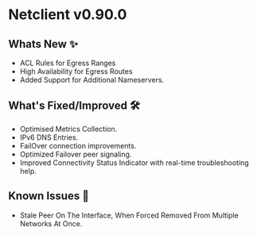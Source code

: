 # Netclient v0.90.0

## Whats New ✨
- ACL Rules for Egress Ranges
- High Availability for Egress Routes
- Added Support for Additional Nameservers.

## What's Fixed/Improved 🛠
- Optimised Metrics Collection.
- IPv6 DNS Entries.
- FailOver connection improvements.
- Optimized Failover peer signaling.
- Improved Connectivity Status Indicator with real-time troubleshooting help.

## Known Issues 🐞

- Stale Peer On The Interface, When Forced Removed From Multiple Networks At Once.
